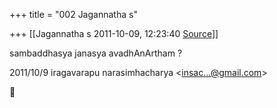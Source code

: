 +++
title = "002 Jagannatha s"

+++
[[Jagannatha s	2011-10-09, 12:23:40 [Source](https://groups.google.com/g/bvparishat/c/OmfnX_ZbXNk)]]



sambaddhasya janasya avadhAnArtham ?  
  

2011/10/9 iragavarapu narasimhacharya \<[insac...@gmail.com]()\>




